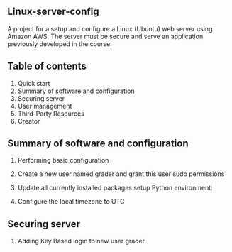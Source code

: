 ## Linux-server-config
A project for a setup and configure a Linux (Ubuntu) web server using Amazon AWS. The server must be secure and serve an application previously developed in the course.

## Table of contents
1. Quick start
2. Summary of software and configuration
3. Securing server
4. User management
5. Third-Party Resources
6. Creator


## Summary of software and configuration
1. Performing basic configuration

2. Create a new user named grader and grant this user sudo permissions

3. Update all currently installed packages
setup Python environment:
4. Configure the local timezone to UTC

## Securing server
1. Adding Key Based login to new user grader
